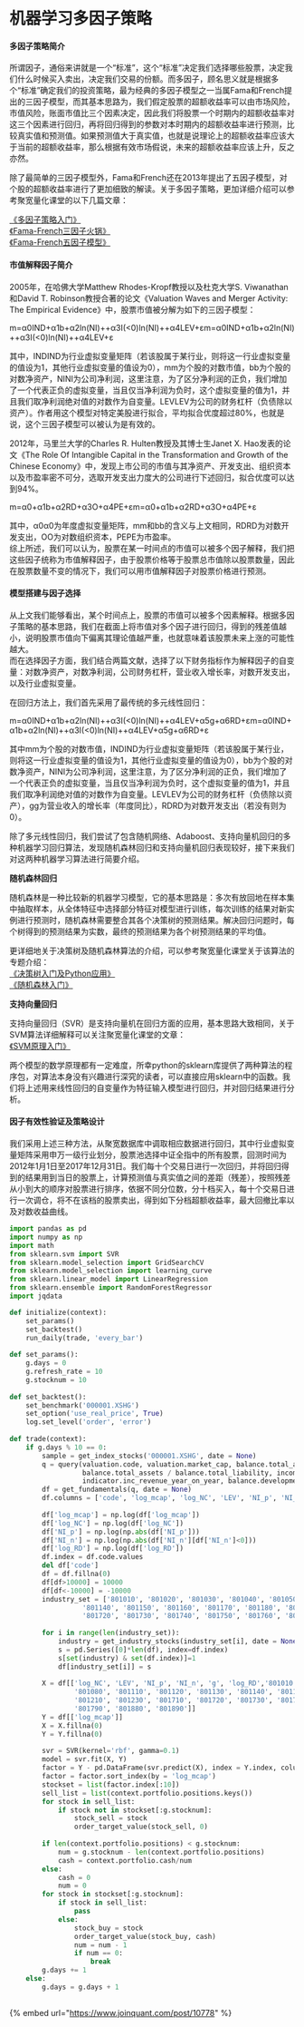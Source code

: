 # 机器学习多因子策略

#### 多因子策略简介 <a id="-"></a>

所谓因子，通俗来讲就是一个“标准”，这个“标准”决定我们选择哪些股票，决定我们什么时候买入卖出，决定我们交易的份额。而多因子，顾名思义就是根据多个“标准”确定我们的投资策略，最为经典的多因子模型之一当属Fama和French提出的三因子模型，而其基本思路为，我们假定股票的超额收益率可以由市场风险，市值风险，账面市值比三个因素决定，因此我们将股票一个时期内的超额收益率对这三个因素进行回归，再将回归得到的参数对本时期内的超额收益率进行预测，比较真实值和预测值。如果预测值大于真实值，也就是说理论上的超额收益率应该大于当前的超额收益率，那么根据有效市场假说，未来的超额收益率应该上升，反之亦然。

除了最简单的三因子模型外，Fama和French还在2013年提出了五因子模型，对个股的超额收益率进行了更加细致的解读。关于多因子策略，更加详细介绍可以参考聚宽量化课堂的以下几篇文章：

[《多因子策略入门》](https://www.joinquant.com/post/1399?f=study&m=algorithm)  
[《Fama-French三因子火锅》](https://www.joinquant.com/post/1668?f=study&m=algorithm)  
[《Fama-French五因子模型》](https://www.joinquant.com/post/1690?f=study&m=algorithm)

#### 市值解释因子简介 <a id="-"></a>

2005年，在哈佛大学Matthew Rhodes-Kropf教授以及杜克大学S. Viwanathan和David T. Robinson教授合著的论文《Valuation Waves and Merger Activity: The Empirical Evidence》中，股票市值被分解为如下的三因子模型：

m=α0IND+α1b+α2ln\(NI\)++α3I\(&lt;0\)ln\(NI\)++α4LEV+εm=α0IND+α1b+α2ln⁡\(NI\)++α3I\(&lt;0\)ln⁡\(NI\)++α4LEV+ε

其中，INDIND为行业虚拟变量矩阵（若该股属于某行业，则将这一行业虚拟变量的值设为1，其他行业虚拟变量的值设为0），mm为个股的对数市值，bb为个股的对数净资产，NINI为公司净利润，这里注意，为了区分净利润的正负，我们增加了一个代表正负的虚拟变量，当且仅当净利润为负时，这个虚拟变量的值为1，并且我们取净利润绝对值的对数作为自变量。LEVLEV为公司的财务杠杆（负债除以资产）。作者用这个模型对特定美股进行拟合，平均拟合优度超过80%，也就是说，这个三因子模型可以被认为是有效的。

2012年，马里兰大学的Charles R. Hulten教授及其博士生Janet X. Hao发表的论文《The Role Of Intangible Capital in the Transformation and Growth of the Chinese Economy》中，发现上市公司的市值与其净资产、开发支出、组织资本以及市盈率密不可分，选取开发支出力度大的公司进行下述回归，拟合优度可以达到94%。

m=α0+α1b+α2RD+α3O+α4PE+εm=α0+α1b+α2RD+α3O+α4PE+ε

其中，α0α0为年度虚拟变量矩阵，mm和bb的含义与上文相同，RDRD为对数开发支出，OO为对数组织资本，PEPE为市盈率。  
综上所述，我们可以认为，股票在某一时间点的市值可以被多个因子解释，我们把这些因子统称为市值解释因子，由于股票价格等于股票总市值除以股票数量，因此在股票数量不变的情况下，我们可以用市值解释因子对股票价格进行预测。

#### 模型搭建与因子选择 <a id="-"></a>

从上文我们能够看出，某个时间点上，股票的市值可以被多个因素解释。根据多因子策略的基本思路，我们在截面上将市值对多个因子进行回归，得到的残差值越小，说明股票市值向下偏离其理论值越严重，也就意味着该股票未来上涨的可能性越大。  
而在选择因子方面，我们结合两篇文献，选择了以下财务指标作为解释因子的自变量：对数净资产，对数净利润，公司财务杠杆，营业收入增长率，对数开发支出，以及行业虚拟变量。

在回归方法上，我们首先采用了最传统的多元线性回归：

m=α0IND+α1b+α2ln\(NI\)++α3I\(&lt;0\)ln\(NI\)++α4LEV+α5g+α6RD+εm=α0IND+α1b+α2ln⁡\(NI\)++α3I\(&lt;0\)ln⁡\(NI\)++α4LEV+α5g+α6RD+ε

其中mm为个股的对数市值，INDIND为行业虚拟变量矩阵（若该股属于某行业，则将这一行业虚拟变量的值设为1，其他行业虚拟变量的值设为0），bb为个股的对数净资产，NINI为公司净利润，这里注意，为了区分净利润的正负，我们增加了一个代表正负的虚拟变量，当且仅当净利润为负时，这个虚拟变量的值为1，并且我们取净利润绝对值的对数作为自变量。LEVLEV为公司的财务杠杆（负债除以资产），gg为营业收入的增长率（年度同比），RDRD为对数开发支出（若没有则为0）。

除了多元线性回归，我们尝试了包含随机网络、Adaboost、支持向量机回归的多种机器学习回归算法，发现随机森林回归和支持向量机回归表现较好，接下来我们对这两种机器学习算法进行简要介绍。

**随机森林回归**

随机森林是一种比较新的机器学习模型，它的基本思路是：多次有放回地在样本集中抽取样本，从全体特征中选择部分特征对模型进行训练，每次训练的结果对新实例进行预测时，随机森林需要整合其各个决策树的预测结果。解决回归问题时，每个树得到的预测结果为实数，最终的预测结果为各个树预测结果的平均值。

更详细地关于决策树及随机森林算法的介绍，可以参考聚宽量化课堂关于该算法的专题介绍：  
[《决策树入门及Python应用》](https://www.joinquant.com/post/10536?f=study&m=math)  
[《随机森林入门》](https://www.joinquant.com/post/1571?f=study&m=math)

**支持向量回归**

支持向量回归（SVR）是支持向量机在回归方面的应用，基本思路大致相同，关于SVM算法详细解释可以关注聚宽量化课堂的文章：  
[《SVM原理入门》](https://www.joinquant.com/post/1510?f=study&m=math)

两个模型的数学原理都有一定难度，所幸python的sklearn库提供了两种算法的程序包，对算法本身没有兴趣进行深究的读者，可以直接应用sklearn中的函数。我们将上述用来线性回归的自变量作为特征输入模型进行回归，并对回归结果进行分析。

#### 因子有效性验证及策略设计 <a id="-"></a>

我们采用上述三种方法，从聚宽数据库中调取相应数据进行回归，其中行业虚拟变量矩阵采用申万一级行业划分，股票池选择中证全指中的所有股票，回测时间为2012年1月1日至2017年12月31日。我们每十个交易日进行一次回归，并将回归得到的结果用到当日的股票上，计算预测值与真实值之间的差距（残差），按照残差从小到大的顺序对股票进行排序，依据不同分位数，分十档买入，每十个交易日进行一次调仓，将不在该档的股票卖出，得到如下分档超额收益率，最大回撤比率以及对数收益曲线。



```python
import pandas as pd
import numpy as np
import math
from sklearn.svm import SVR  
from sklearn.model_selection import GridSearchCV  
from sklearn.model_selection import learning_curve
from sklearn.linear_model import LinearRegression
from sklearn.ensemble import RandomForestRegressor
import jqdata

def initialize(context):
    set_params()
    set_backtest()
    run_daily(trade, 'every_bar')
    
def set_params():
    g.days = 0
    g.refresh_rate = 10
    g.stocknum = 10
    
def set_backtest():
    set_benchmark('000001.XSHG')
    set_option('use_real_price', True)
    log.set_level('order', 'error')
    
def trade(context):
    if g.days % 10 == 0:
        sample = get_index_stocks('000001.XSHG', date = None)
        q = query(valuation.code, valuation.market_cap, balance.total_assets - balance.total_liability,
                  balance.total_assets / balance.total_liability, income.net_profit, income.net_profit + 1, 
                  indicator.inc_revenue_year_on_year, balance.development_expenditure).filter(valuation.code.in_(sample))
        df = get_fundamentals(q, date = None)
        df.columns = ['code', 'log_mcap', 'log_NC', 'LEV', 'NI_p', 'NI_n', 'g', 'log_RD']
        
        df['log_mcap'] = np.log(df['log_mcap'])
        df['log_NC'] = np.log(df['log_NC'])
        df['NI_p'] = np.log(np.abs(df['NI_p']))
        df['NI_n'] = np.log(np.abs(df['NI_n'][df['NI_n']<0]))
        df['log_RD'] = np.log(df['log_RD'])
        df.index = df.code.values
        del df['code']
        df = df.fillna(0)
        df[df>10000] = 10000
        df[df<-10000] = -10000
        industry_set = ['801010', '801020', '801030', '801040', '801050', '801080', '801110', '801120', '801130', 
                  '801140', '801150', '801160', '801170', '801180', '801200', '801210', '801230', '801710',
                  '801720', '801730', '801740', '801750', '801760', '801770', '801780', '801790', '801880','801890']
        
        for i in range(len(industry_set)):
            industry = get_industry_stocks(industry_set[i], date = None)
            s = pd.Series([0]*len(df), index=df.index)
            s[set(industry) & set(df.index)]=1
            df[industry_set[i]] = s
            
        X = df[['log_NC', 'LEV', 'NI_p', 'NI_n', 'g', 'log_RD','801010', '801020', '801030', '801040', '801050', 
                '801080', '801110', '801120', '801130', '801140', '801150', '801160', '801170', '801180', '801200', 
                '801210', '801230', '801710', '801720', '801730', '801740', '801750', '801760', '801770', '801780', 
                '801790', '801880', '801890']]
        Y = df[['log_mcap']]
        X = X.fillna(0)
        Y = Y.fillna(0)
        
        svr = SVR(kernel='rbf', gamma=0.1) 
        model = svr.fit(X, Y)
        factor = Y - pd.DataFrame(svr.predict(X), index = Y.index, columns = ['log_mcap'])
        factor = factor.sort_index(by = 'log_mcap')
        stockset = list(factor.index[:10])
        sell_list = list(context.portfolio.positions.keys())
        for stock in sell_list:
            if stock not in stockset[:g.stocknum]:
                stock_sell = stock
                order_target_value(stock_sell, 0)
            
        if len(context.portfolio.positions) < g.stocknum:
            num = g.stocknum - len(context.portfolio.positions)
            cash = context.portfolio.cash/num
        else:
            cash = 0
            num = 0
        for stock in stockset[:g.stocknum]:
            if stock in sell_list:
                pass
            else:
                stock_buy = stock
                order_target_value(stock_buy, cash)
                num = num - 1
                if num == 0:
                    break
        g.days += 1
    else:
        g.days = g.days + 1    
            
```

{% embed url="https://www.joinquant.com/post/10778" %}

